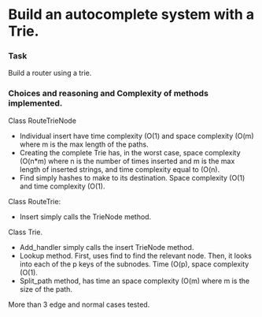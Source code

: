 Build an autocomplete system with a Trie.
================

### Task
Build a router using a trie.


### Choices and reasoning and Complexity of methods implemented.

Class RouteTrieNode
-  Individual insert have time complexity \(O(1\) and space complexity \(O(m\) where m is the max length of the paths.
- Creating the complete Trie has, in the worst case, space complexity \(O(n*m\) where n is the number of times inserted and m is the max length of inserted strings, and time complexity equal to \(O(n\).
- Find simply hashes to make to its destination. Space complexity \(O(1\) and time complexity \(O(1\).

Class RouteTrie:
- Insert simply calls the TrieNode method.

Class Trie.
- Add_handler simply calls the insert TrieNode method.
- Lookup method. First, uses find to find the relevant node. Then, it looks into each of the p keys of the subnodes. Time  \(O(p\), space complexity \(O(1\).
- Split_path method, has time an space complexity \(O(m\) where m is the size of the path.

More than 3 edge and normal cases tested.
